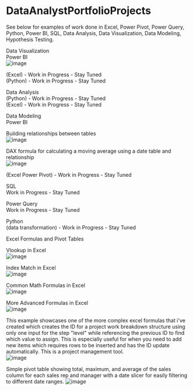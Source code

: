 # DataAnalystPortfolioProjects
See below for examples of work done in Excel, Power Pivot, Power Query, Python, Power BI, SQL, Data Analysis, Data Visualization, Data Modeling, Hypothesis Testing.

Data Visualization  
Power BI  
![image](https://user-images.githubusercontent.com/68308182/209892716-f62e0f0d-9f2c-4367-b678-6519a04a643f.png)

(Excel) - Work in Progress - Stay Tuned  
(Python) - Work in Progress - Stay Tuned  

Data Analysis  
(Python) - Work in Progress - Stay Tuned  
(Excel) - Work in Progress - Stay Tuned  

Data Modeling  
Power BI    
  
Building relationships between tables  
![image](https://user-images.githubusercontent.com/68308182/209892886-fb932ea6-cd07-4666-a552-ef434aea25e6.png)  
  
DAX formula for calculating a moving average using a date table and relationship  
![image](https://user-images.githubusercontent.com/68308182/209893226-1447efed-c2ac-4c18-8707-2f753deddb0c.png)  



(Excel Power Pivot) - Work in Progress - Stay Tuned  

SQL  
Work in Progress - Stay Tuned  

Power Query  
Work in Progress - Stay Tuned  

Python  
(data transformation) - Work in Progress - Stay Tuned  


Excel Formulas and Pivot Tables  

Vlookup in Excel  
![image](https://user-images.githubusercontent.com/68308182/209589595-bc4042ed-06cf-459f-b38f-5296ca723f95.png)  

Index Match in Excel  
![image](https://user-images.githubusercontent.com/68308182/209590000-abb79309-e855-4248-a88f-9711a0ef00a0.png)  
  
Common Math Formulas in Excel  
![image](https://user-images.githubusercontent.com/68308182/210663621-eec3e725-aafb-485a-b21a-24391c65b109.png)
  
More Advanced Formulas in Excel  
![image](https://user-images.githubusercontent.com/68308182/210662426-6fa27d67-915f-4d00-95f0-81af2bb1d43e.png)
  
This example showcases one of the more complex excel formulas that i've created which creates the ID for a project work breakdown structure using only one input for the step "level" while referencing the previous ID to find which value to assign. This is especially useful for when you need to add new items which requires rows to be inserted and has the ID update automatically. This is a project management tool.  
![image](https://user-images.githubusercontent.com/68308182/210662853-8b18b8fb-f3a2-4047-a13f-55e95df19020.png)

Simple pivot table showing total, maximum, and average of the sales column for each sales rep and manager with a date slicer for easily filtering to different date ranges. 
![image](https://user-images.githubusercontent.com/68308182/211168002-0b80fae7-66c2-4965-86f0-ddc8acb68311.png)
